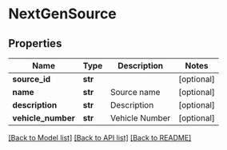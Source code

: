 # NextGenSource

## Properties
Name | Type | Description | Notes
------------ | ------------- | ------------- | -------------
**source_id** | **str** |  | [optional] 
**name** | **str** | Source name | [optional] 
**description** | **str** | Description | [optional] 
**vehicle_number** | **str** | Vehicle Number | [optional] 

[[Back to Model list]](../README.md#documentation-for-models) [[Back to API list]](../README.md#documentation-for-api-endpoints) [[Back to README]](../README.md)

